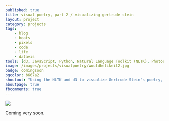 ```yaml
---
published: true
title: visual poetry, part 2 / visualizing gertrude stein
layout: project
category: projects
tags:
    - blog
    - beats
    - pixels
    - code
    - life
    - datavis
tools: [d3, JavaScript, Python, Natural Language Toolkit (NLTK), Photoshop]
image: /images/projects/visualpoetry/wouldhelikeit2.jpg
badge: comingsoon
bgcolor: b667a2
shoutout: "Using the NLTK and d3 to visualize Gertrude Stein's poetry, I make visible the beautiful rhythms and patterns inherent in her seemingly obfuscated prose."
aboutpage: true
fbcomments: true
---
```

<img class='feedimg' src='{{page.topimage}}'>

Coming very soon.